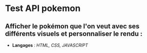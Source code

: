 # **Test API pokemon**

## Afficher le pokémon que l'on veut avec ses différents visuels et personnaliser le rendu :  
  

*  **Langages** : *HTML, CSS, JAVASCRIPT*
